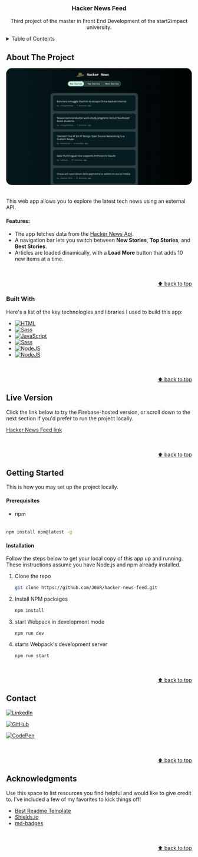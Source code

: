 
<a id="readme-top"></a>
<!-- PROJECT INtro -->
<h3 align="center">Hacker News Feed</h3>

<p align="center">
Third project of the master in Front End Development of the start2impact university.
</p>


<!-- TABLE OF CONTENTS -->
<details>
  <summary>Table of Contents</summary>
  <ol>
    <li>
      <a href="#about-the-project">About The Project</a>
      <ul>
        <li><a href="#built-with">Built With</a></li>
      </ul>
    </li>
    <li>
      <a href="#getting-started">Getting Started</a>
      <ul>
        <li><a href="#prerequisites">Prerequisites</a></li>
        <li><a href="#installation">Installation</a></li>
      </ul>
    </li>
    <li><a href="#contact">Contact</a></li>
    <li><a href="#acknowledgments">Acknowledgments</a></li>
  </ol>
</details>




<!-- ABOUT THE PROJECT -->
## About The Project

<img src="/src/imgs/layout.png" alt="layout" style="border-radius: 15px;">

######
This web app allows you to explore the latest tech news using an external API.  

#### Features:  
- The app fetches data from the <a href="https://github.com/HackerNews/API">Hacker News Api</a>.
- A navigation bar lets you switch between **New Stories**, **Top Stories**, and **Best Stories**.  
- Articles are loaded dinamically, with a **Load More** button that adds 10 new items at a time.  
  


<p align="right" style="margin-top:50px"><a href="#readme-top">⬆️ back to top</a></p>




### Built With

Here's a list of the key technologies and libraries I used to build this app:  


* [![HTML](https://img.shields.io/badge/HTML-%23E34F26.svg?style=for-the-badge&logo=html5&logoColor=white)](#)
* [![Sass](https://img.shields.io/badge/Sass-C69?style=for-the-badge&logo=sass&logoColor=fff)](#)
* [![JavaScript](https://img.shields.io/badge/JavaScript-F7DF1E?style=for-the-badge&logo=javascript&logoColor=000)](#)
* [![Sass](https://img.shields.io/badge/Webpack-84C7E9?style=for-the-badge&logo=webpack&logoColor=fff)](#)
* [![NodeJS](https://img.shields.io/badge/Node.js-6DA55F?style=for-the-badge&logo=node.js&logoColor=white)](#)
* [![NodeJS](https://img.shields.io/badge/Lodash-3492FF?style=for-the-badge&logo=lodash&logoColor=white)](#)


<p align="right" style="margin-top:50px"><a href="#readme-top">⬆️ back to top</a></p>


<!-- Try it --->
## Live Version

Click the link below to try the Firebase-hosted version, or scroll down to the next section if you'd prefer to run the project locally.

[Hacker News Feed link](https://s2i-tech-news.web.app/)


<p align="right" style="margin-top:50px"><a href="#readme-top">⬆️ back to top</a></p>

<!-- GETTING STARTED -->
## Getting Started

This is how you may set up the project locally.

#### Prerequisites

* npm
######
  ```sh
  npm install npm@latest -g
  ```

#### Installation

Follow the steps below to get your local copy of this app up and running. These instructions assume you have Node.js and npm already installed.


1. Clone the repo
   ```sh
   git clone https://github.com/J0oR/hacker-news-feed.git
   ```
2. Install NPM packages
   ```sh
   npm install
   ```
3. start Webpack in development mode
   ```
   npm run dev
   ```
4. starts Webpack's development server
   ```
   npm run start
   ```


<p align="right" style="margin-top:50px"><a href="#readme-top">⬆️ back to top</a></p>




<!-- CONTACT -->
## Contact


[![LinkedIn](https://custom-icon-badges.demolab.com/badge/LinkedIn-0A66C2?style=for-the-badge&logo=linkedin-white&logoColor=fff)](https://www.linkedin.com/in/giovanni-ruocco-b3a5492a2)

[![GitHub](https://img.shields.io/badge/GitHub-%23121011.svg?style=for-the-badge&logo=github&logoColor=white)](https://github.com/J0oR)

[![CodePen](https://img.shields.io/badge/CodePen-lightgray?style=for-the-badge&logo=codepen&logoColor=black)](https://codepen.io/jrvn/)

<p align="right" style="margin-top:50px"><a href="#readme-top">⬆️ back to top</a></p>


<!-- ACKNOWLEDGMENTS -->
## Acknowledgments

Use this space to list resources you find helpful and would like to give credit to. I've included a few of my favorites to kick things off!

* [Best Readme Template](https://github.com/othneildrew/Best-README-Template/blob/main/README.md)
* [Shields.io](https://shields.io/badges)
* [md-badges](https://github.com/inttter/md-badges)

<p align="right" style="margin-top:50px"><a href="#readme-top">⬆️ back to top</a></p>